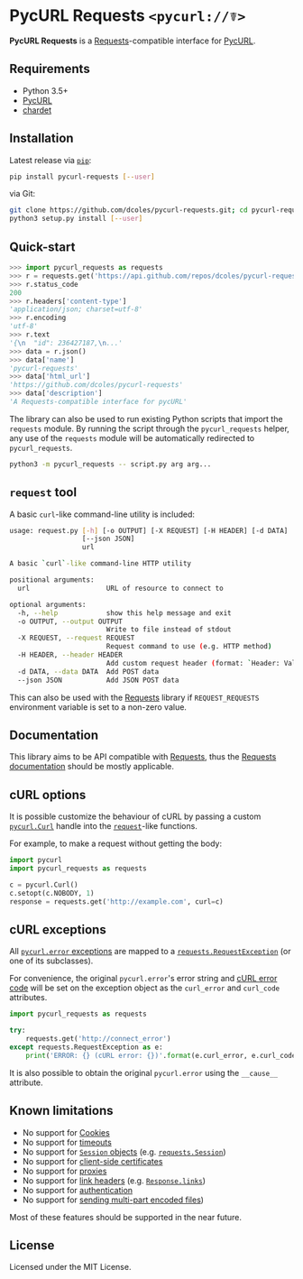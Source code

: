 # PycURL Requests `<pycurl://☤>`

**PycURL Requests** is a [Requests](https://github.com/psf/requests)-compatible interface for
[PycURL](https://github.com/pycurl/pycurl).

## Requirements

- Python 3.5+
- [PycURL](https://github.com/pycurl/pycurl)
- [chardet](https://github.com/chardet/chardet)

## Installation

Latest release via [`pip`](https://pip.pypa.io/):

```bash
pip install pycurl-requests [--user]
```

via Git:

```bash
git clone https://github.com/dcoles/pycurl-requests.git; cd pycurl-requests
python3 setup.py install [--user]
```

## Quick-start

```python
>>> import pycurl_requests as requests
>>> r = requests.get('https://api.github.com/repos/dcoles/pycurl-requests')
>>> r.status_code
200
>>> r.headers['content-type']
'application/json; charset=utf-8'
>>> r.encoding
'utf-8'
>>> r.text
'{\n  "id": 236427187,\n...'
>>> data = r.json()
>>> data['name']
'pycurl-requests'
>>> data['html_url']
'https://github.com/dcoles/pycurl-requests'
>>> data['description']
'A Requests-compatible interface for pycURL'

```

The library can also be used to run existing Python scripts that import the `requests` module.
By running the script through the `pycurl_requests` helper, any use of the `requests` module will
be automatically redirected to `pycurl_requests`.

```bash
python3 -m pycurl_requests -- script.py arg arg...
```

## `request` tool

A basic `curl`-like command-line utility is included:

```bash
usage: request.py [-h] [-o OUTPUT] [-X REQUEST] [-H HEADER] [-d DATA]
                  [--json JSON]
                  url

A basic `curl`-like command-line HTTP utility

positional arguments:
  url                   URL of resource to connect to

optional arguments:
  -h, --help            show this help message and exit
  -o OUTPUT, --output OUTPUT
                        Write to file instead of stdout
  -X REQUEST, --request REQUEST
                        Request command to use (e.g. HTTP method)
  -H HEADER, --header HEADER
                        Add custom request header (format: `Header: Value`)
  -d DATA, --data DATA  Add POST data
  --json JSON           Add JSON POST data
```

This can also be used with the [Requests](https://github.com/psf/requests) library if
`REQUEST_REQUESTS` environment variable is set to a non-zero value.

## Documentation

This library aims to be API compatible with [Requests](https://github.com/psf/requests),
thus the [Requests documentation](https://requests.readthedocs.io/en/master/) should be
mostly applicable.

## cURL options

It is possible customize the behaviour of cURL by passing a custom
[`pycurl.Curl`](http://pycurl.io/docs/latest/curlobject.html) handle into the
[`request`](https://requests.readthedocs.io/en/master/api/#requests.request)-like functions.

For example, to make a request without getting the body:

```python
import pycurl
import pycurl_requests as requests

c = pycurl.Curl()
c.setopt(c.NOBODY, 1)
response = requests.get('http://example.com', curl=c)
```

## cURL exceptions

All [`pycurl.error` exceptions](http://pycurl.io/docs/latest/callbacks.html#error-reporting)
are mapped to a [`requests.RequestException`](https://requests.readthedocs.io/en/master/api/#exceptions)
(or one of its subclasses).

For convenience, the original `pycurl.error`'s error string and
[cURL error code](https://curl.haxx.se/libcurl/c/libcurl-errors.html) will be set on the exception
object as the `curl_error` and `curl_code` attributes.

```python
import pycurl_requests as requests

try:
    requests.get('http://connect_error')
except requests.RequestException as e:
    print('ERROR: {} (cURL error: {})'.format(e.curl_error, e.curl_code))
```

It is also possible to obtain the original `pycurl.error` using the `__cause__` attribute.

## Known limitations

- No support for [Cookies](https://requests.readthedocs.io/en/master/user/quickstart/#cookies)
- No support for [timeouts](https://requests.readthedocs.io/en/master/user/quickstart/#timeouts)
- No support for [`Session` objects](https://requests.readthedocs.io/en/master/user/advanced/#session-objects) (e.g. [`requests.Session`](https://requests.readthedocs.io/en/master/api/#requests.Session))
- No support for [client-side certificates](https://requests.readthedocs.io/en/master/user/advanced/#client-side-certificates)
- No support for [proxies](https://requests.readthedocs.io/en/master/user/advanced/#proxies)
- No support for [link headers](https://requests.readthedocs.io/en/master/user/advanced/#link-headers) (e.g. [`Response.links`](https://requests.readthedocs.io/en/master/api/#requests.Response.links))
- No support for [authentication](https://requests.readthedocs.io/en/master/user/authentication/)
- No support for [sending multi-part encoded files](https://requests.readthedocs.io/en/master/user/advanced/#post-multiple-multipart-encoded-files))

Most of these features should be supported in the near future.

## License

Licensed under the MIT License.
